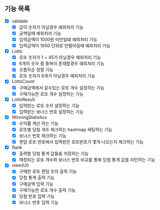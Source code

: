 ## 기능 목록

- [x] validate
    - [x] 값이 숫자가 아닐경우 예외처리 기능
    - [x] 공백일때 예외처리 기능
    - [x] 입력금액이 1000원 미만일떄 예외처리 기능
    - [x] 입력금액이 1000 단위로 안떨어질때 예외처리 기능
- [x] Lotto
    - [x] 로또 숫자가 1 ~ 45가 아닐경우 예외처리 기능
    - [x] 6개의 숫자 중 중복이 존재할경우 예외처리 기능
    - [x] 오름차순 정렬 기능
    - [x] 로또 숫자가 6개가 아닐경우 예외처리 기능
- [x] LottoCount
    - [x] 구매금액에서 살수있는 로또 개수 설정하는 기능
    - [x] 구매가능한 로또 개수 설정하는 기능
- [x] LottoResult
    - [x] 입력받는 로또 숫자 설정하는 기능
    - [x] 입력받는 보너스 번호 설정하는 기능
- [x] WinningStatistics
    - [x] 수익률 계산 하는 기능
    - [x] 로또별 당첨 개수 체크하는 hashmap 세팅하는 기능
    - [x] 보너스 번호 체크하는 기능
    - [x] 랜덤 로또 번호에서 입력받은 로또번호가 몇개 나오는지 체크하는 기능
- [x] Rank
    - [x] 출력할 당첨 통계 값들을 저장하는 기능
    - [x] 매칭되는 로또 개수와 보너스 번호 비교를 통해 당첨 통게 값을 리턴하는 기능
- [x] view(UI)
    - [x] 구매한 로또 랜덤 숫자 출력 기능
    - [x] 당첨 통계 출력 기능
    - [x] 구매금액 입력 기능
    - [x] 구매가능한 로또 개수 출력 기능
    - [x] 당첨 번호 입력 기능
    - [x] 보너스 번호 입력 기능

